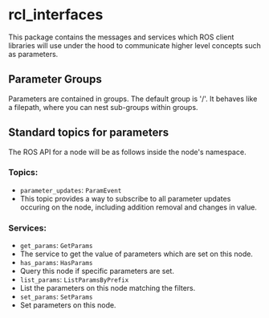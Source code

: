 # rcl_interfaces
This package contains the messages and services which ROS client libraries will use under the hood to
communicate higher level concepts such as parameters.


## Parameter Groups
Parameters are contained in groups.
The default group is '/'.
It behaves like a filepath, where you can nest sub-groups within groups.

## Standard topics for parameters

The ROS API for a node will be as follows inside the node's namespace.

### Topics:
 * `parameter_updates`: `ParamEvent`
  * This topic provides a way to subscribe to all parameter updates occuring on the node, including addition removal and changes in value.

### Services:

 * `get_params`: `GetParams`
  * The service to get the value of parameters which are set on this node.
 * `has_params`: `HasParams`
  * Query this node if specific parameters are set.
 * `list_params`: `ListParamsByPrefix`
  * List the parameters on this node matching the filters.
 * `set_params`: `SetParams`
  * Set parameters on this node.
